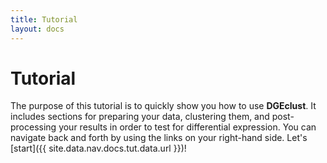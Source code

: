 ```yaml
---
title: Tutorial
layout: docs
---
```


Tutorial
========

The purpose of this tutorial is to quickly show you how to use **DGEclust**.
It includes sections for preparing your data, clustering them, and post-processing
your results in order to test for differential expression. You can navigate back and forth 
by using the links on your right-hand side. Let's [start]({{ site.data.nav.docs.tut.data.url }})!




<!-- Add a few sentences about heatmpas and dendrograms -->